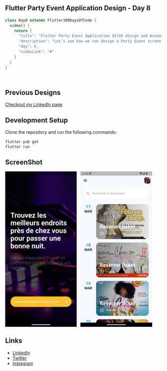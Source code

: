 ## Flutter Party Event Application Design - Day 8

```dart
class Day8 extends Flutter100DaysOfCode {
  video() {
    return {
      "title": "Flutter Party Event Application UI/UX design and Animation - day 8 Flutter Animation and UI Design.",
      "description": "Let's see how we can design a Party Event screen UI and add some animation.",
      "day": 8,
      "videoLink": "#"
    }
  }
}
```

<br>

## Previous Designs
[Checkout my LinkedIn page](https://www.linkedin.com/feed/update/urn:li:activity:7036251152077705216/)
<br>

## Development Setup
Clone the repository and run the following commands:
```
flutter pub get
flutter run
```


## ScreenShot

<img src="assets/screenshoot/one.png" height="500em" />&nbsp;&nbsp;&nbsp;<img src="assets/screenshoot/two.png" height="500em" />


## Links
* [LinkedIn](https://www.linkedin.com/in/patrick-wilfried-kamelan-2b388a115/)
* [Twitter](https://twitter.com/KamelanPatrick)
* [Instagram](https://www.instagram.com/patrickispoppin/)
